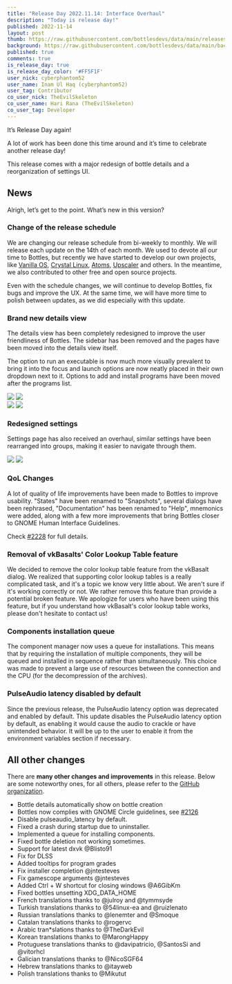 ```yaml
---
title: "Release Day 2022.11.14: Interface Overhaul"
description: "Today is release day!"
published: 2022-11-14
layout: post
thumb: https://raw.githubusercontent.com/bottlesdevs/data/main/releases/2022.11.14/release-day.png
background: https://raw.githubusercontent.com/bottlesdevs/data/main/backgrounds/2022.11.14.png
published: true
comments: true
is_release_day: true
is_release_day_color: '#FF5F1F'
user_nick: cyberphantom52
user_name: Inam Ul Haq (cyberphantom52)
user_tag: Contributor
co_user_nick: TheEvilSkeleton
co_user_name: Hari Rana (TheEvilSkeleton)
co_user_tag: Developer
---
```


It’s Release Day again!

A lot of work has been done this time around and it’s time to celebrate another release day!

This release comes with a major redesign of bottle details and a reorganization of settings UI.

## News
Alrigh, let’s get to the point. What’s new in this version?

### Change of the release schedule
We are changing our release schedule from bi-weekly to monthly. We will release each update on the 14th of each month. We used to devote all our time to Bottles, but recently we have started to develop our own projects, like [Vanilla OS](https://vanillaos.org/), [Crystal Linux](https://getcryst.al/site), [Atoms](https://github.com/AtomsDevs/Atoms), [Upscaler](https://gitlab.com/TheEvilSkeleton/Upscaler) and others. In the meantime, we also contributed to other free and open source projects.

Even with the schedule changes, we will continue to develop Bottles, fix bugs and improve the UX. At the same time, we will have more time to polish between updates, as we did especially with this update.

### Brand new details view
The details view has been completely redesigned to improve the user friendliness of Bottles. The sidebar has been removed and the pages have been moved into the details view itself.

The option to run an executable is now much more visually prevalent to bring it into the focus and launch options are now neatly placed in their own dropdown next to it. Options to add and install programs have been moved after the programs list.

<div class="grid-pics">
    <img tooltip="Details View" class="on-light" src="/uploads/details-view-light.png" />
    <img tooltip="Details View" class="on-light" src="/uploads/details-view-launchopts-light.png" />
</div>

<div class="grid-pics">
    <img tooltip="Details View (dark)" class="on-dark" src="/uploads/details-view-dark.png" />
    <img tooltip="Details View (dark)" class="on-dark" src="/uploads/details-view-launchopts-dark.png" />
</div>

### Redesigned settings
Settings page has also received an overhaul, similar settings have been rearranged into groups, making it easier to navigate through them.

<img tooltip="Settings View" class="on-light" src="/uploads/settings-view-light.png" />
<img tooltip="Settings View (dark)" class="on-dark" src="/uploads/settings-view-dark.png" />

### QoL Changes
A lot of quality of life improvements have been made to Bottles to improve usability. "States" have been renamed to "Snapshots", several dialogs have been rephrased, "Documentation" has been renamed to "Help", mnemonics were added, along with a few more improvements that bring Bottles closer to GNOME Human Interface Guidelines.

Check [#2228](https://github.com/bottlesdevs/Bottles/pull/2228) for full details.

### Removal of vkBasalts' Color Lookup Table feature
We decided to remove the color lookup table feature from the vkBasalt dialog. We realized that supporting color lookup tables is a really complicated task, and it's a topic we know very little about. We aren't sure if it's working correctly or not. We rather remove this feature than provide a potential broken feature. We apologize for users who have been using this feature, but if you understand how vkBasalt's color lookup table works, please don't hesitate to contact us!

### Components installation queue
The component manager now uses a queue for installations. This means that by requiring the installation of multiple components, they will be queued and installed in sequence rather than simultaneously. This choice was made to prevent a large use of resources between the connection and the CPU (for the decompression of the archives).

### PulseAudio latency disabled by default
Since the previous release, the PulseAudio latency option was deprecated and enabled by default. This update disables the PulseAudio latency option by default, as enabling it would cause the audio to crackle or have unintended behavior. It will be up to the user to enable it from the environment variables section if necessary.

## All other changes
There are **many other changes and improvements** in this release. Below are 
some noteworthy ones, for all others, please refer to the 
[GitHub organization](https://github.com/bottlesdevs/Bottles/releases/tag/2022.11.14).

* Bottle details automatically show on bottle creation
* Bottles now complies with GNOME Circle guidelines, see [#2126](https://github.com/bottlesdevs/Bottles/issues/2126)
* Disable pulseaudio_latency by default.
* Fixed a crash during startup due to uninstaller.
* Implemented a queue for installing components.
* Fixed bottle deletion not working sometimes.
* Support for latest dxvk @Blisto91
* Fix for DLSS
* Added tooltips for program grades
* Fix installer completion @jntesteves
* Fix gamescope arguments @jntesteves
* Added Ctrl + W shortcut for closing windows @A6GibKm
* Fixed bottles unsetting XDG_DATA_HOME
* French translations thanks to @julroy and @tymmsyde
* Turkish translations thanks to @54linux-ea and @ruizlenato
* Russian translations thanks to @lenemter and @Smoque
* Catalan translations thanks to @rogervc
* Arabic tran*slations thanks to @TheDarkEvil
* Korean translations thanks to @MarongHappy
* Protuguese translations thanks to @davipatricio, @SantosSi and @vitorhcl
* Galician translations thanks to @NicoSGF64
* Hebrew translations thanks to @itayweb
* Polish translations thanks to @Mikutut
